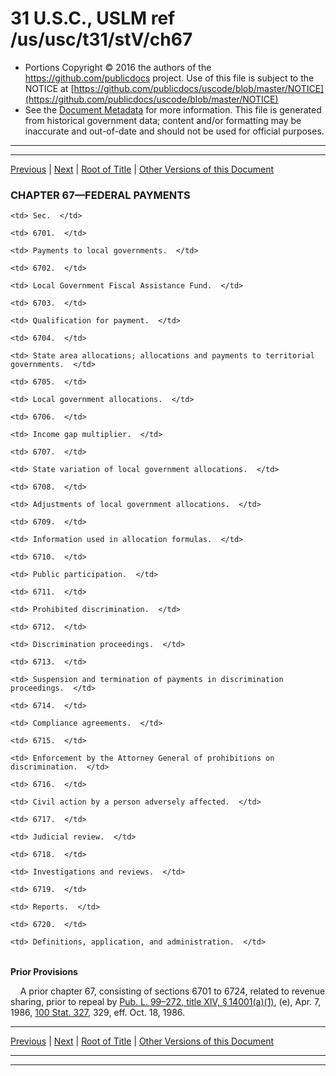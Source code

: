 ---
---

# 31 U.S.C., USLM ref /us/usc/t31/stV/ch67

* Portions Copyright © 2016 the authors of the https://github.com/publicdocs project.
  Use of this file is subject to the NOTICE at [https://github.com/publicdocs/uscode/blob/master/NOTICE](https://github.com/publicdocs/uscode/blob/master/NOTICE)
* See the [Document Metadata](././../../../../..//README.md) for more information.
  This file is generated from historical government data; content and/or formatting may be inaccurate and out-of-date and should not be used for official purposes.

----------
----------

[Previous](./../../../../..//us/usc/t31/stV/ch65/m__us_usc_t31_s6508.md) | [Next](./../../../../..//us/usc/t31/stV/ch67/m__us_usc_t31_s6701.md) | [Root of Title](./../../../../../) | [Other Versions of this Document](https://publicdocs.github.io/go/links?ns=uslm&ref=%2Fus%2Fusc%2Ft31%2FstV%2Fch67)

### CHAPTER 67—FEDERAL PAYMENTS

<table>

  <tr>

    <td> Sec.  </td>

  </tr>

  <tr>

    <td> 6701.  </td>

    <td> Payments to local governments.  </td>

  </tr>

  <tr>

    <td> 6702.  </td>

    <td> Local Government Fiscal Assistance Fund.  </td>

  </tr>

  <tr>

    <td> 6703.  </td>

    <td> Qualification for payment.  </td>

  </tr>

  <tr>

    <td> 6704.  </td>

    <td> State area allocations; allocations and payments to territorial governments.  </td>

  </tr>

  <tr>

    <td> 6705.  </td>

    <td> Local government allocations.  </td>

  </tr>

  <tr>

    <td> 6706.  </td>

    <td> Income gap multiplier.  </td>

  </tr>

  <tr>

    <td> 6707.  </td>

    <td> State variation of local government allocations.  </td>

  </tr>

  <tr>

    <td> 6708.  </td>

    <td> Adjustments of local government allocations.  </td>

  </tr>

  <tr>

    <td> 6709.  </td>

    <td> Information used in allocation formulas.  </td>

  </tr>

  <tr>

    <td> 6710.  </td>

    <td> Public participation.  </td>

  </tr>

  <tr>

    <td> 6711.  </td>

    <td> Prohibited discrimination.  </td>

  </tr>

  <tr>

    <td> 6712.  </td>

    <td> Discrimination proceedings.  </td>

  </tr>

  <tr>

    <td> 6713.  </td>

    <td> Suspension and termination of payments in discrimination proceedings.  </td>

  </tr>

  <tr>

    <td> 6714.  </td>

    <td> Compliance agreements.  </td>

  </tr>

  <tr>

    <td> 6715.  </td>

    <td> Enforcement by the Attorney General of prohibitions on discrimination.  </td>

  </tr>

  <tr>

    <td> 6716.  </td>

    <td> Civil action by a person adversely affected.  </td>

  </tr>

  <tr>

    <td> 6717.  </td>

    <td> Judicial review.  </td>

  </tr>

  <tr>

    <td> 6718.  </td>

    <td> Investigations and reviews.  </td>

  </tr>

  <tr>

    <td> 6719.  </td>

    <td> Reports.  </td>

  </tr>

  <tr>

    <td> 6720.  </td>

    <td> Definitions, application, and administration.  </td>

  </tr>

</table>

 __Prior Provisions__ 

    A prior chapter 67, consisting of sections 6701 to 6724, related to revenue sharing, prior to repeal by [Pub. L. 99–272, title XIV, § 14001(a)(1)][/us/pl/99/272/s14001/a/1], (e), Apr. 7, 1986, [100 Stat. 327][/us/stat/100/327], 329, eff. Oct. 18, 1986.

----------

[Previous](./../../../../..//us/usc/t31/stV/ch65/m__us_usc_t31_s6508.md) | [Next](./../../../../..//us/usc/t31/stV/ch67/m__us_usc_t31_s6701.md) | [Root of Title](./../../../../../) | [Other Versions of this Document](https://publicdocs.github.io/go/links?ns=uslm&ref=%2Fus%2Fusc%2Ft31%2FstV%2Fch67)

----------
----------

[/us/pl/99/272/s14001/a/1]: https://publicdocs.github.io/go/links?ns=uslm&ref=%2Fus%2Fpl%2F99%2F272%2Fs14001%2Fa%2F1
[/us/stat/100/327]: https://publicdocs.github.io/go/links?ns=uslm&ref=%2Fus%2Fstat%2F100%2F327


